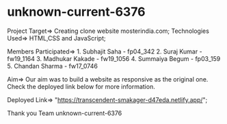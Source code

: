 # unknown-current-6376


Project Target=> Creating clone website mosterindia.com;
Technologies Used=> HTML,CSS and JavaScript;

Members Participated=> 1. Subhajit Saha - fp04_342
                       2. Suraj Kumar - fw19_1164
                       3. Madhukar Kakade - fw19_1056
                       4. Summaiya Begum - fp03_159
                       5. Chandan Sharma - fw17_0746

Aim=> Our aim was to build a website as responsive as the original one. Check the deployed link below for more information.


Deployed Link=> "https://transcendent-smakager-d47eda.netlify.app/";


Thank you
Team unknown-current-6376